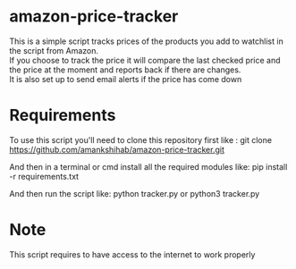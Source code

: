 # amazon-price-tracker
This is a simple script tracks prices of the products you add to watchlist in the script from Amazon.</br>
If you choose to track the price it will compare the last checked price and the price at the moment and reports back if there are changes.</br>
It is also set up to send email alerts if the price has come down</br>

# Requirements
To use this script you'll need to clone this repository first like :
git clone https://github.com/amankshihab/amazon-price-tracker.git

And then in a terminal or cmd install all the required modules like:
pip install -r requirements.txt

And then run the script like:
python tracker.py  or
python3 tracker.py

# Note
This script requires to have access to the internet to work properly
